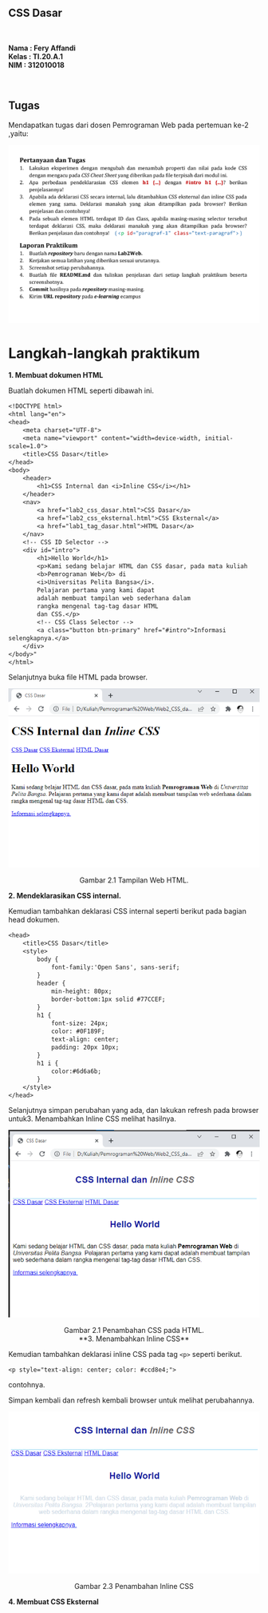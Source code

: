 ## CSS Dasar

<br>

**Nama     : Fery Affandi** <br>
**Kelas    : TI.20.A.1**  <br>
**NIM      : 312010018** <br>

<br>

## Tugas

Mendapatkan tugas dari dosen Pemrograman Web pada pertemuan ke-2 ,yaitu:

![foto tugas](foto/foto1.png)

# Langkah-langkah praktikum

**1. Membuat dokumen HTML**

Buatlah dokumen HTML seperti dibawah ini.

    <!DOCTYPE html>
    <html lang="en">
    <head>
        <meta charset="UTF-8">
        <meta name="viewport" content="width=device-width, initial-scale=1.0">
        <title>CSS Dasar</title>
    </head>
    <body>
        <header>
            <h1>CSS Internal dan <i>Inline CSS</i></h1>
        </header>
        <nav>
            <a href="lab2_css_dasar.html">CSS Dasar</a>
            <a href="lab2_css_eksternal.html">CSS Eksternal</a>
            <a href="lab1_tag_dasar.html">HTML Dasar</a>
        </nav>
        <!-- CSS ID Selector -->
        <div id="intro">
            <h1>Hello World</h1>
            <p>Kami sedang belajar HTML dan CSS dasar, pada mata kuliah
            <b>Pemrograman Web</b> di 
            <i>Universitas Pelita Bangsa</i>. 
            Pelajaran pertama yang kami dapat
            adalah membuat tampilan web sederhana dalam 
            rangka mengenal tag-tag dasar HTML
            dan CSS.</p>
            <!-- CSS Class Selector -->
            <a class="button btn-primary" href="#intro">Informasi selengkapnya.</a>
        </div>
    </body>"
    </html>


Selanjutnya buka file HTML pada browser.

![tampilan web](foto/tampilan_web.png)
<p align="center"> Gambar 2.1 Tampilan Web HTML.

<br>

**2. Mendeklarasikan CSS internal.**

Kemudian tambahkan deklarasi CSS internal seperti berikut pada bagian head dokumen.

    <head>
        <title>CSS Dasar</title>
        <style>
            body {
                font-family:'Open Sans', sans-serif;
            }
            header {
                min-height: 80px;
                border-bottom:1px solid #77CCEF;
            }
            h1 {
                font-size: 24px;
                color: #0F189F;
                text-align: center;
                padding: 20px 10px;
            }
            h1 i {
                color:#6d6a6b;
            }
        </style>
    </head>


Selanjutnya simpan perubahan yang ada, dan lakukan 
refresh pada browser untuk3. Menambahkan Inline CSS melihat hasilnya.

![hasil nomor 2](foto/hasil_nomor2.png)
<p align="center">Gambar 2.1 Penambahan CSS pada HTML.

<br>
**3. Menambahkan Inline CSS**

Kemudian tambahkan deklarasi inline CSS pada tag    `<p>` seperti berikut.

    <p style="text-align: center; color: #ccd8e4;">

contohnya.

Simpan kembali dan refresh kembali browser untuk melihat perubahannya.

![inline css](foto/nomor3.png)
<p align="center">Gambar 2.3 Penambahan Inline CSS

<br>

**4. Membuat CSS Eksternal**


